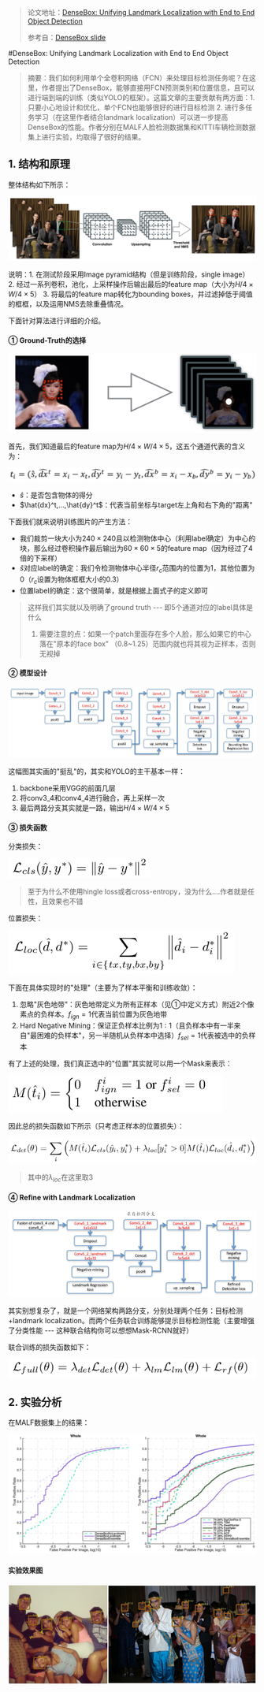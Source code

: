 > 论文地址：[DenseBox: Unifying Landmark Localization with End to End Object Detection](https://arxiv.org/abs/1509.04874)
>
> 参考自：[DenseBox slide](https://www.slideshare.net/ssuser2b0431/densebox)

#DenseBox: Unifying Landmark Localization with End to End Object Detection

> 摘要：我们如何利用单个全卷积网络（FCN）来处理目标检测任务呢？在这里，作者提出了DenseBox，能够直接用FCN预测类别和位置信息，且可以进行端到端的训练（类似YOLO的框架）。这篇文章的主要贡献有两方面：1. 只要小心地设计和优化，单个FCN也能够很好的进行目标检测  2. 进行多任务学习（在这里作者结合landmark localization）可以进一步提高DenseBox的性能。作者分别在MALF人脸检测数据集和KITTI车辆检测数据集上进行实验，均取得了很好的结果。
>

## 1. 结构和原理

整体结构如下所示：

![](png/a1.png)

说明：1. 在测试阶段采用Image pyramid结构（但是训练阶段，single image） 2. 经过一系列卷积，池化，上采样操作后输出最后的feature map（大小为$H/4\times W/4\times 5$） 3. 将最后的feature map转化为bounding boxes，并过滤掉低于阈值的框框，以及运用NMS去除重叠情况。

下面针对算法进行详细的介绍。

#### ① Ground-Truth的选择

![](png/a2.png)

首先，我们知道最后的feature map为$H/4\times W/4\times 5$，这五个通道代表的含义为：

![](png/a3.png)

- $\hat{s}$：是否包含物体的得分
- $\hat{dx}^t,...,\hat{dy}^t$：代表当前坐标与target左上角和右下角的"距离"

下面我们就来说明训练图片的产生方法：

- 我们裁剪一块大小为$240\times 240$且以检测物体中心（利用label确定）为中心的块，那么经过卷积操作最后输出为$60\times 60\times 5$的feature map（因为经过了4倍的下采样）
- $\hat{s}$对应label的确定：我们令检测物体中心半径$r_c$范围内的位置为1，其他位置为0（$r_c$设置为物体框框大小的0.3）
- 位置label的确定：这个很简单，就是根据上面式子的定义即可

> 这样我们其实就以及明确了ground truth --- 即5个通道对应的label具体是什么
>
> 1. 需要注意的点：如果一个patch里面存在多个人脸，那么如果它的中心落在"原本的face box" （0.8~1.25）范围内就也将其视为正样本，否则无视掉

#### ② 模型设计

![](png/a4.png)

这幅图其实画的"挺乱"的，其实和YOLO的主干基本一样：

1. backbone采用VGG的前面几层
2. 将conv3_4和conv4_4进行融合，再上采样一次
3. 最后两路分支其实就是一路，输出$H/4\times W/4\times 5$

#### ③ 损失函数

分类损失：

![](png/a5.png)

> 至于为什么不使用hingle loss或者cross-entropy，没为什么....作者就是任性，且效果也不错

位置损失：

![](png/a6.png)

下面在具体实现时的"处理"（主要为了样本平衡和训练收敛）：

1. 忽略"灰色地带"：灰色地带定义为所有正样本（见①中定义方式）附近2个像素点的负样本。$f_{ign}=1$代表当前位置为灰色地带
2. Hard Negative Mining：保证正负样本比例为$1:1$（且负样本中有一半来自"最困难的负样本"，另一半随机从负样本中选择）$f_{sel}=1$代表被选中的负样本

有了上述的处理，我们真正选中的"位置"其实就可以用一个Mask来表示：

![](png/a7.png)

因此总的损失函数如下所示（只考虑正样本的位置损失）：

![](png/a8.png)

> 其中的$\lambda_{loc}$在这里取3

#### ④ Refine with Landmark Localization

![](png/a9.png)

其实别想复杂了，就是一个网络架构两路分支，分别处理两个任务：目标检测+landmark localization。而两个任务联合训练能够提示目标检测性能（主要增强了分类性能 --- 这种联合结构你可以想想Mask-RCNN就好）

联合训练的损失函数如下：

![](png/a10.png)

## 2. 实验分析

在MALF数据集上的结果：

![](png/a11.png)

#### 实验效果图

![](png/a12.png)

